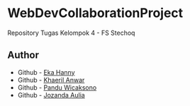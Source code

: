 # WebDevCollaborationProject

Repository Tugas Kelompok 4 - FS Stechoq

## Author

- Github - [Eka Hanny](https://github.com/ekahanny)
- Github - [Khaeril Anwar](https://github.com/khaerilanwar)
- Github - [Pandu Wicaksono](https://github.com/panduwiicaksono)
- Github - [Jozanda Aulia](https://github.com/jossanda17)